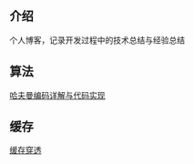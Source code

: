 ## 介绍
个人博客，记录开发过程中的技术总结与经验总结
## 算法
[哈夫曼编码详解与代码实现](/blogs/suanfa/HuffmanCode.md)
## 缓存
[缓存穿透](/blogs/cache.md)
